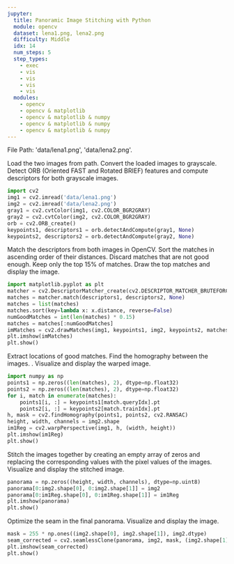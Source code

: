 ```yaml
---
jupyter:
  title: Panoramic Image Stitching with Python
  module: opencv
  dataset: lena1.png, lena2.png
  difficulty: Middle
  idx: 14
  num_steps: 5
  step_types:
    - exec
    - vis
    - vis
    - vis
    - vis
  modules: 
    - opencv 
    - opencv & matplotlib
    - opencv & matplotlib & numpy
    - opencv & matplotlib & numpy
    - opencv & matplotlib & numpy
---
```


File Path: 'data/lena1.png', 'data/lena2.png'.

Load the two images from path. Convert the loaded images to grayscale. Detect ORB (Oriented FAST and Rotated BRIEF) features and compute descriptors for both grayscale images.
```python
import cv2
img1 = cv2.imread('data/lena1.png')
img2 = cv2.imread('data/lena2.png')
gray1 = cv2.cvtColor(img1, cv2.COLOR_BGR2GRAY)
gray2 = cv2.cvtColor(img2, cv2.COLOR_BGR2GRAY)
orb = cv2.ORB_create()
keypoints1, descriptors1 = orb.detectAndCompute(gray1, None)
keypoints2, descriptors2 = orb.detectAndCompute(gray2, None)
```

Match the descriptors from both images in OpenCV. Sort the matches in ascending order of their distances. Discard matches that are not good enough. Keep only the top 15% of matches. Draw the top matches and display the image.
```python
import matplotlib.pyplot as plt
matcher = cv2.DescriptorMatcher_create(cv2.DESCRIPTOR_MATCHER_BRUTEFORCE_HAMMING)
matches = matcher.match(descriptors1, descriptors2, None)
matches = list(matches)
matches.sort(key=lambda x: x.distance, reverse=False)
numGoodMatches = int(len(matches) * 0.15)
matches = matches[:numGoodMatches]
imMatches = cv2.drawMatches(img1, keypoints1, img2, keypoints2, matches, None)
plt.imshow(imMatches)
plt.show()
```

Extract locations of good matches. Find the homography between the images. . Visualize and display the warped image.
```python
import numpy as np
points1 = np.zeros((len(matches), 2), dtype=np.float32)
points2 = np.zeros((len(matches), 2), dtype=np.float32)
for i, match in enumerate(matches):
    points1[i, :] = keypoints1[match.queryIdx].pt
    points2[i, :] = keypoints2[match.trainIdx].pt
h, mask = cv2.findHomography(points1, points2, cv2.RANSAC)
height, width, channels = img2.shape
im1Reg = cv2.warpPerspective(img1, h, (width, height))
plt.imshow(im1Reg)
plt.show()
```

Stitch the images together by creating an empty array of zeros and replacing the corresponding values with the pixel values of the images. Visualize and display the stitched image.
```python
panorama = np.zeros((height, width, channels), dtype=np.uint8)
panorama[0:img2.shape[0], 0:img2.shape[1]] = img2
panorama[0:im1Reg.shape[0], 0:im1Reg.shape[1]] = im1Reg
plt.imshow(panorama)
plt.show()
```

Optimize the seam in the final panorama. Visualize and display the image.
```python
mask = 255 * np.ones((img2.shape[0], img2.shape[1]), img2.dtype)
seam_corrected = cv2.seamlessClone(panorama, img2, mask, (img2.shape[1]//2, img2.shape[0]//2) , cv2.NORMAL_CLONE)
plt.imshow(seam_corrected)
plt.show()
```
